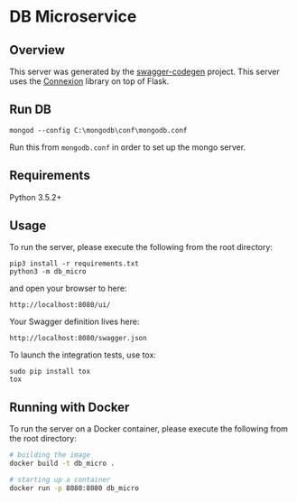 # DB Microservice

## Overview
This server was generated by the [swagger-codegen](https://github.com/swagger-api/swagger-codegen) project. 
This server uses the [Connexion](https://github.com/zalando/connexion) library on top of Flask.

## Run DB

```
mongod --config C:\mongodb\conf\mongodb.conf
```

Run this from `mongodb.conf` in order to set up the mongo server. 

## Requirements
Python 3.5.2+

## Usage
To run the server, please execute the following from the root directory:

```
pip3 install -r requirements.txt
python3 -m db_micro
```

and open your browser to here:

```
http://localhost:8080/ui/
```

Your Swagger definition lives here:

```
http://localhost:8080/swagger.json
```

To launch the integration tests, use tox:
```
sudo pip install tox
tox
```

## Running with Docker

To run the server on a Docker container, please execute the following from the root directory:

```bash
# building the image
docker build -t db_micro .

# starting up a container
docker run -p 8080:8080 db_micro
```
